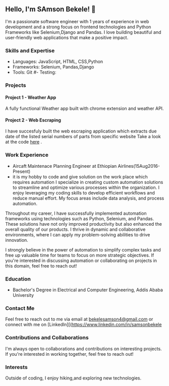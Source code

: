 ## Hello, I'm SAmson Bekele! 👋

I'm a passionate software engineer with 1 years of experience in web development and a strong focus on frontend technologies and Python Frameworks like Selenium,Django and Pandas. I love building beautiful and user-friendly web applications that make a positive impact.

### Skills and Expertise

- Languages: JavaScript, HTML, CSS,Python
- Frameworks: Selenium, Pandas,Django
- Tools: Git
#- Testing: 

### Projects

#### Project 1 - Weather App
A fully functional Weather app  built with chrome extension and weather API. 
#### Project 2 - Web Escraping
I have succesfuly built the web escraping application  which extracts due date of the listed  serial numbers of parts from specific website Take a look at the code [here](https://github.com/zesambek/web-scraping-SN-with-due-date)
.

### Work Experience

- Aircaft Maintenace Planning Engineer at Ethiopian Airlines(15Aug2016-Present)
- it is my hobby to code and give solution on the work place which requires automation
   I specialize in creating custom automation solutions to streamline and optimize various processes within the organization. I enjoy leveraging my coding skills to develop efficient workflows and reduce manual effort. My focus areas include data analysis, and process automation.

Throughout my career, I have successfully implemented automation frameworks using technologies such as Python, Selenium, and Pandas. These solutions have not only improved productivity but also enhanced the overall quality of our products. I thrive in dynamic and collaborative environments, where I can apply my problem-solving abilities to drive innovation.

I strongly believe in the power of automation to simplify complex tasks and free up valuable time for teams to focus on more strategic objectives. If you're interested in discussing automation or collaborating on projects in this domain, feel free to reach out!

### Education

- Bachelor's Degree in Electrical and Computer Engineering, Addis Ababa University

### Contact Me

Feel free to reach out to me via email at bekelesamson4@gmail.com or connect with me on [LinkedIn][(https://www.linkedin.com/in/samsonbekele

### Contributions and Collaborations

I'm always open to collaborations and contributions on interesting projects. If you're interested in working together, feel free to reach out!

### Interests

Outside of coding, I enjoy hiking,and exploring new technologies.

